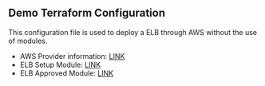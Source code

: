 ## Demo Terraform Configuration

This configuration file is used to deploy a ELB through AWS without the use of modules.

- AWS Provider information: [LINK](https://registry.terraform.io/providers/hashicorp/aws/latest)
- ELB Setup Module: [LINK](https://app.terraform.io/app/TFTMM-Dev/registry/modules/private/TFTMM-Dev/elb-setup/)
- ELB Approved Module: [LINK](https://app.terraform.io/app/TFTMM-Dev/registry/modules/private/TFTMM-Dev/elb-approved)
